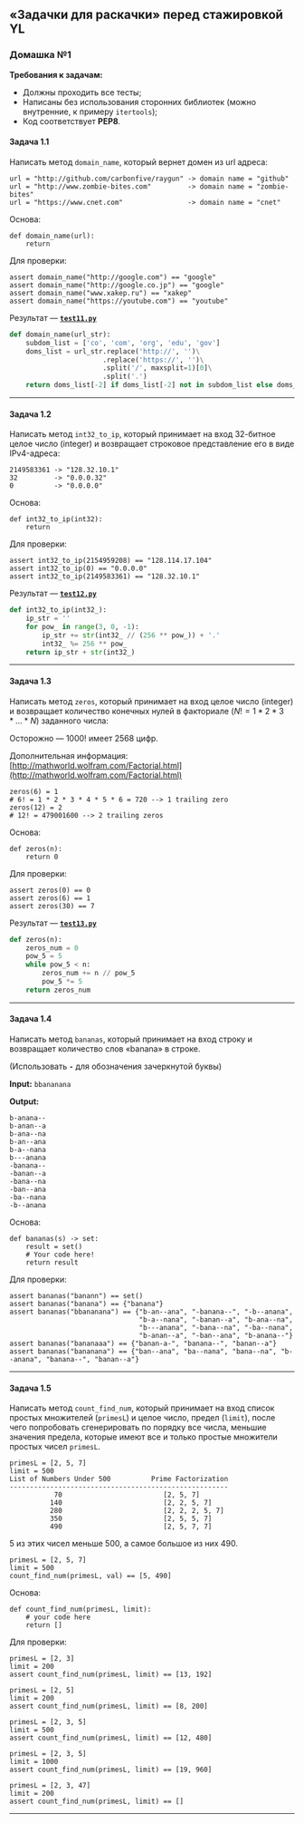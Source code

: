 ## &laquo;Задачки для раскачки&raquo; перед стажировкой YL ##

### Домашка №1 ###

**Требования к задачам:**

- Должны проходить все тесты;
- Написаны без использования сторонних библиотек (можно внутренние, к примеру
`itertools`);
- Код соответствует **PEP8**.


#### Задача 1.1 ####

Написать метод `domain_name`, который вернет домен из url адреса:

```text
url = "http://github.com/carbonfive/raygun" -> domain name = "github"
url = "http://www.zombie-bites.com"         -> domain name = "zombie-bites"
url = "https://www.cnet.com"                -> domain name = "cnet"
```

Основа:

```text
def domain_name(url):
    return
```

Для проверки:

```text
assert domain_name("http://google.com") == "google"
assert domain_name("http://google.co.jp") == "google"
assert domain_name("www.xakep.ru") == "xakep"
assert domain_name("https://youtube.com") == "youtube"
```

Результат&nbsp;&mdash; [**`test11.py`**](test11.py)

```python
def domain_name(url_str):
    subdom_list = ['co', 'com', 'org', 'edu', 'gov']
    doms_list = url_str.replace('http://', '')\
                       .replace('https://', '')\
                       .split('/', maxsplit=1)[0]\
                       .split('.')
    return doms_list[-2] if doms_list[-2] not in subdom_list else doms_list[-3]
```

----

#### Задача 1.2 ####

Написать метод `int32_to_ip`, который принимает на вход 32-битное целое число
(integer) и возвращает строковое представление его в виде IPv4-адреса:

```text
2149583361 -> "128.32.10.1"
32         -> "0.0.0.32"
0          -> "0.0.0.0"
```

Основа:

```text
def int32_to_ip(int32):
    return
```

Для проверки:

```text
assert int32_to_ip(2154959208) == "128.114.17.104"
assert int32_to_ip(0) == "0.0.0.0"
assert int32_to_ip(2149583361) == "128.32.10.1"
```

Результат&nbsp;&mdash; [**`test12.py`**](test12.py)

```python
def int32_to_ip(int32_):
    ip_str = ''
    for pow_ in range(3, 0, -1):
        ip_str += str(int32_ // (256 ** pow_)) + '.'
        int32_ %= 256 ** pow_
    return ip_str + str(int32_)
```

----

#### Задача 1.3 ####

Написать метод `zeros`, который принимает на вход целое число (integer) и
возвращает количество конечных нулей в факториале ($N!=1*2*3*...*N$) заданного числа:

Осторожно&nbsp;&mdash; 1000! имеет 2568 цифр.

Дополнительная информация: [http://mathworld.wolfram.com/Factorial.html](http://mathworld.wolfram.com/Factorial.html)

```text
zeros(6) = 1
# 6! = 1 * 2 * 3 * 4 * 5 * 6 = 720 --> 1 trailing zero
zeros(12) = 2
# 12! = 479001600 --> 2 trailing zeros
```

Основа:

```text
def zeros(n):
    return 0
```

Для проверки:

```text
assert zeros(0) == 0
assert zeros(6) == 1
assert zeros(30) == 7
```

Результат&nbsp;&mdash; [**`test13.py`**](test13.py)

```python
def zeros(n):
    zeros_num = 0
    pow_5 = 5
    while pow_5 < n:
        zeros_num += n // pow_5
        pow_5 *= 5
    return zeros_num
```

----

#### Задача 1.4 ####

Написать метод `bananas`, который принимает на вход строку и возвращает
количество слов &laquo;banana&raquo; в строке.

(Использовать **`-`** для обозначения зачеркнутой буквы)

**Input:** `bbananana`

**Output:**

```text
b-anana--
b-anan--a
b-ana--na
b-an--ana
b-a--nana
b---anana
-banana--
-banan--a
-bana--na
-ban--ana
-ba--nana
-b--anana
```

Основа:

```text
def bananas(s) -> set:
    result = set()
    # Your code here!
    return result
```

Для проверки:

```text
assert bananas("banann") == set()
assert bananas("banana") == {"banana"}
assert bananas("bbananana") == {"b-an--ana", "-banana--", "-b--anana",
                                "b-a--nana", "-banan--a", "b-ana--na",
                                "b---anana", "-bana--na", "-ba--nana",
                                "b-anan--a", "-ban--ana", "b-anana--"}
assert bananas("bananaaa") == {"banan-a-", "banana--", "banan--a"}
assert bananas("bananana") == {"ban--ana", "ba--nana", "bana--na", "b--anana", "banana--", "banan--a"}
```

----

#### Задача 1.5 ####

Написать метод `count_find_num`, который принимает на вход список простых
множителей (`primesL`) и целое число, предел (`limit`), после чего попробовать
сгенерировать по порядку все числа, меньшие значения предела, которые имеют все
и только простые множители простых чисел `primesL`.

```text
primesL = [2, 5, 7]
limit = 500
List of Numbers Under 500          Prime Factorization
------------------------------------------------------
           70                         [2, 5, 7]
          140                         [2, 2, 5, 7]
          280                         [2, 2, 2, 5, 7]
          350                         [2, 5, 5, 7]
          490                         [2, 5, 7, 7]
```

5 из этих чисел меньше 500, а самое большое из них 490.

```text
primesL = [2, 5, 7]
limit = 500
count_find_num(primesL, val) == [5, 490]
```

Основа:

```text
def count_find_num(primesL, limit):
    # your code here
    return []
```

Для проверки:

```text
primesL = [2, 3]
limit = 200
assert count_find_num(primesL, limit) == [13, 192]

primesL = [2, 5]
limit = 200
assert count_find_num(primesL, limit) == [8, 200]

primesL = [2, 3, 5]
limit = 500
assert count_find_num(primesL, limit) == [12, 480]

primesL = [2, 3, 5]
limit = 1000
assert count_find_num(primesL, limit) == [19, 960]

primesL = [2, 3, 47]
limit = 200
assert count_find_num(primesL, limit) == []
```

----
